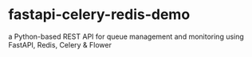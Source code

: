 # fastapi-celery-redis-demo
a Python-based REST API for queue management and monitoring using FastAPI, Redis, Celery &amp; Flower
